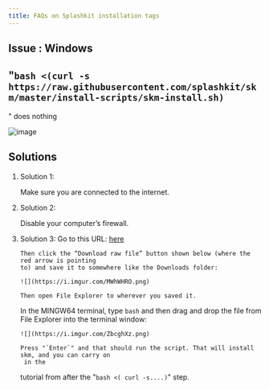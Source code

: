 ```yaml
---
title: FAQs on Splashkit installation tags
---
```


## Issue : Windows

## "`bash <(curl -s https://raw.githubusercontent.com/splashkit/skm/master/install-scripts/skm-install.sh)`

" does nothing

![image](https://i.imgur.com/c6ejBFS.png?1)

## Solutions

1.  Solution 1:

    Make sure you are connected to the internet.

2.  Solution 2:

    Disable your computer’s firewall.

3.  Solution 3: Go to this URL:
    [here](https://github.com/splashkit/skm/blob/master/install-scripts/skm-install.sh)

        Then click the “Download raw file” button shown below (where the red arrow is pointing
        to) and save it to somewhere like the Downloads folder:

        ![](https://i.imgur.com/MWhWHRO.png)

        Then open File Explorer to wherever you saved it.

    In the MINGW64 terminal, type `bash` and then drag and drop the file from File Explorer into the
    terminal window:

        ![](https://i.imgur.com/ZbcghXz.png)

        Press "`Enter`" and that should run the script. That will install skm, and you can carry on
         in the

    tutorial from after the "`bash <( curl -s....)`" step.
